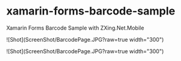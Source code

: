 # xamarin-forms-barcode-sample
Xamarin Forms Barcode Sample with ZXing.Net.Mobile

![Shot](ScreenShot/BarcodePage.JPG?raw=true width="300")

![Shot](ScreenShot/BarcodePage.JPG?raw=true width="300")